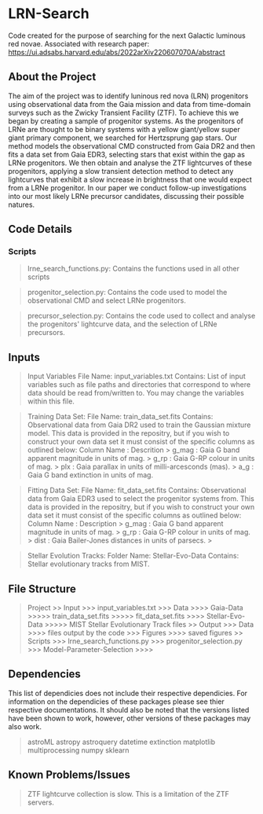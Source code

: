 # LRN-Search
Code created for the purpose of searching for the next Galactic luminous red novae. Associated with research paper: https://ui.adsabs.harvard.edu/abs/2022arXiv220607070A/abstract


## About the Project
The aim of the project was to identify luninous red nova (LRN) progenitors using observational data from the Gaia mission and data from time-domain surveys such as the Zwicky Transient Facility (ZTF). To achieve this we began by creating a sample of progenitor systems. As the progenitors of LRNe are thought to be binary systems with a yellow giant/yellow super giant primary component, we searched for Hertzsprung gap stars. Our method models the observational CMD constructed from Gaia DR2 and then fits a data set from Gaia EDR3, selecting stars that exist within the gap as LRNe progenitors. We then obtain and analyse the ZTF lightcurves of these progenitors, applying a slow transient detection method to detect any lightcurves that exhibit a slow increase in brightness that one would expect from a LRNe progenitor. In our paper we conduct follow-up investigations into our most likely LRNe precursor candidates, discussing their possible natures.


## Code Details
### Scripts
> lrne_search_functions.py:
      Contains the functions used in all other scripts

> progenitor_selection.py:
      Contains the code used to model the observational CMD and select LRNe progenitors.

> precursor_selection.py: 
      Contains the code used to collect and analyse the progenitors' lightcurve data, and the selection of LRNe precursors.

## Inputs
> Input Variables
        File Name: input_variables.txt
        Contains: List of input variables such as file paths and directories that correspond to where data should be read from/written to. You may change the variables                   within this file.
        
> Training Data Set:
      File Name: train_data_set.fits
      Contains: Observational data from Gaia DR2 used to train the Gaussian mixture model. This data is provided in the repositry, but if you wish to construct your                   own data set it must consist of the specific columns as outlined below:
                Column Name : Descrition 
                > g_mag : Gaia G band apparent magnitude in units of mag.
                > g_rp : Gaia G-RP colour in units of mag.
                > plx : Gaia parallax in units of milli-arcesconds (mas).
                > a_g : Gaia G band extinction in units of mag.

> Fitting Data Set:
      File Name: fit_data_set.fits
      Contains: Observational data from Gaia EDR3 used to select the progenitor systems from. This data is provided in the repositry, but if you wish to construct your                 own data set it must consist of the specific columns as outlined below:
                Column Name : Description
                > g_mag : Gaia G band apparent magnitude in units of mag.
                > g_rp : Gaia G-RP colour in units of mag.
                > dist : Gaia Bailer-Jones distances in units of parsecs.
                > 

> Stellar Evolution Tracks:
      Folder Name: Stellar-Evo-Data
      Contains: Stellar evolutionary tracks from MIST.
      
> 

## File Structure
> Project 
      >> Input
            >>> input_variables.txt
            >>> Data
                   >>>> Gaia-Data
                          >>>>> train_data_set.fits
                          >>>>> fit_data_set.fits
                   >>>> Stellar-Evo-Data
                            >>>>> MIST Stellar Evolutionary Track files
      >> Output
            >>> Data
                   >>>> files output by the code
            >>> Figures
                   >>>> saved figures
      >> Scripts
            >>> lrne_search_functions.py
            >>> progenitor_selection.py
            >>> Model-Parameter-Selection
                   >>>> 

## Dependencies
This list of dependicies does not include their respective dependicies. For information on the dependicies of these packages please see thier respective documentations. It should also be noted that the versions listed have been shown to work, however, other versions of these packages may also work.

> astroML 
> astropy
> astroquery
> datetime
> extinction
> matplotlib
> multiprocessing
> numpy
> sklearn


## Known Problems/Issues
> ZTF lightcurve collection is slow.
      This is a limitation of the ZTF servers.

